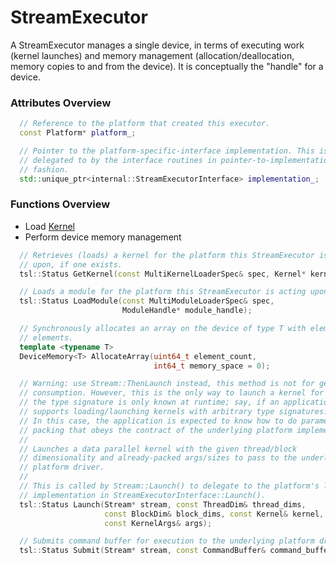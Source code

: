 # **StreamExecutor**

A StreamExecutor manages a single device, in terms of executing work (kernel
launches) and memory management (allocation/deallocation, memory copies to
and from the device). It is conceptually the "handle" for a device.

### Attributes Overview

```cpp
  // Reference to the platform that created this executor.
  const Platform* platform_;

  // Pointer to the platform-specific-interface implementation. This is
  // delegated to by the interface routines in pointer-to-implementation
  // fashion.
  std::unique_ptr<internal::StreamExecutorInterface> implementation_;
```

### Functions Overview

- Load [Kernel](Kernel.md)
- Perform device memory management

```cpp
  // Retrieves (loads) a kernel for the platform this StreamExecutor is acting
  // upon, if one exists.
  tsl::Status GetKernel(const MultiKernelLoaderSpec& spec, Kernel* kernel);

  // Loads a module for the platform this StreamExecutor is acting upon.
  tsl::Status LoadModule(const MultiModuleLoaderSpec& spec,
                         ModuleHandle* module_handle);

  // Synchronously allocates an array on the device of type T with element_count
  // elements.
  template <typename T>
  DeviceMemory<T> AllocateArray(uint64_t element_count,
                                int64_t memory_space = 0);

  // Warning: use Stream::ThenLaunch instead, this method is not for general
  // consumption. However, this is the only way to launch a kernel for which
  // the type signature is only known at runtime; say, if an application
  // supports loading/launching kernels with arbitrary type signatures.
  // In this case, the application is expected to know how to do parameter
  // packing that obeys the contract of the underlying platform implementation.
  //
  // Launches a data parallel kernel with the given thread/block
  // dimensionality and already-packed args/sizes to pass to the underlying
  // platform driver.
  //
  // This is called by Stream::Launch() to delegate to the platform's launch
  // implementation in StreamExecutorInterface::Launch().
  tsl::Status Launch(Stream* stream, const ThreadDim& thread_dims,
                     const BlockDim& block_dims, const Kernel& kernel,
                     const KernelArgs& args);

  // Submits command buffer for execution to the underlying platform driver.
  tsl::Status Submit(Stream* stream, const CommandBuffer& command_buffer);
```